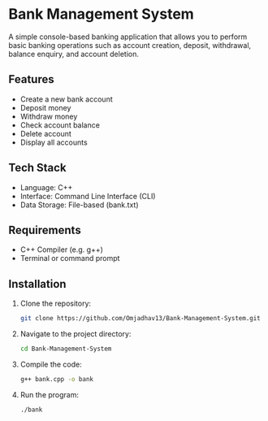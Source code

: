 # Bank Management System

A simple console-based banking application that allows you to perform basic banking operations such as account creation, deposit, withdrawal, balance enquiry, and account deletion.

## Features

- Create a new bank account
- Deposit money
- Withdraw money
- Check account balance
- Delete account
- Display all accounts

## Tech Stack

- Language: C++
- Interface: Command Line Interface (CLI)
- Data Storage: File-based (bank.txt)

## Requirements

- C++ Compiler (e.g. g++)
- Terminal or command prompt

## Installation

1. Clone the repository:
   ```bash
   git clone https://github.com/Omjadhav13/Bank-Management-System.git

2. Navigate to the project directory:
   ```bash
   cd Bank-Management-System

3. Compile the code:
   ```bash
   g++ bank.cpp -o bank

5. Run the program:
   ```bash
   ./bank
